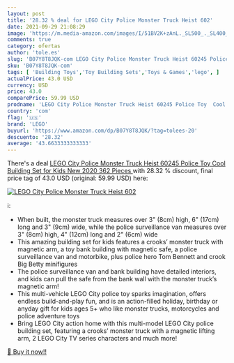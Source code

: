 ```yaml
---
layout: post
title: '28.32 % deal for LEGO City Police Monster Truck Heist 602'
date: 2021-09-29 21:08:29
image: 'https://m.media-amazon.com/images/I/51BV2K+zAnL._SL500_._SL400_.jpg'
comments: true
category: ofertas
author: 'tole.es'
slug: 'B07Y8T8JQK-com LEGO City Police Monster Truck Heist 60245 Police Toy...'
sku: 'B07Y8T8JQK-com'
tags: [ 'Building Toys','Toy Building Sets','Toys & Games','lego', ]
actualPrice: 43.0 USD
currency: USD
price: 43.0
comparePrice: 59.99 USD
prodname: 'LEGO City Police Monster Truck Heist 60245 Police Toy  Cool Building Set for Kids  New 2020  362 Pieces '
country: 'com'
flag: '🇺🇸'
brand: 'LEGO'
buyurl: 'https://www.amazon.com/dp/B07Y8T8JQK/?tag=tolees-20'
descuento: '28.32'
average: '43.6633333333333'
---
```


There's a deal [LEGO City Police Monster Truck Heist 60245 Police Toy  Cool Building Set for Kids  New 2020  362 Pieces ](https://www.amazon.com/dp/B07Y8T8JQK/?tag=tolees-20)  with  28.32 % discount, final price tag of  43.0 USD (original: 59.99 USD) here:

[![LEGO City Police Monster Truck Heist 602](https://m.media-amazon.com/images/I/51BV2K+zAnL._SL500_._SL400_.jpg)](https://www.amazon.com/dp/B07Y8T8JQK/?tag=tolees-20)

ℹ️:

- When built, the monster truck measures over 3" (8cm) high, 6" (17cm) long and 3" (9cm) wide, while the police surveillance van measures over 3" (8cm) high, 4" (12cm) long and 2" (6cm) wide
- This amazing building set for kids features a crooks’ monster truck with magnetic arm, a toy bank building with magnetic safe, a police surveillance van and motorbike, plus police hero Tom Bennett and crook Big Betty minifigures
- The police surveillance van and bank building have detailed interiors, and kids can pull the safe from the bank wall with the monster truck’s magnetic arm!
- This multi-vehicle LEGO City police toy sparks imagination, offers endless build-and-play fun, and is an action-filled holiday, birthday or anyday gift for kids ages 5+ who like monster trucks, motorcycles and police adventure toys
- Bring LEGO City action home with this multi-model LEGO City police building set, featuring a crooks’ monster truck with a magnetic lifting arm, 2 LEGO City TV series characters and much more!

[🛒 Buy it now!!](https://www.amazon.com/dp/B07Y8T8JQK/?tag=tolees-20)
